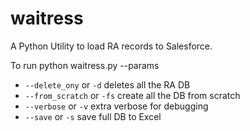 # waitress

A Python Utility to load RA records to Salesforce.

To run python waitress.py --params

- `--delete_ony` or `-d` deletes all the RA DB
- `--from_scratch` or `-fs` create all the DB from scratch
- `--verbose` or `-v` extra verbose for debugging
- `--save` or `-s` save full DB to Excel
